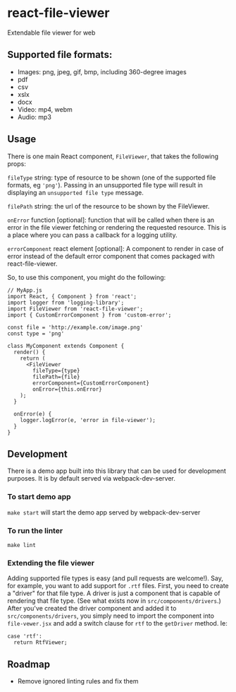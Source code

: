 # react-file-viewer

Extendable file viewer for web

## Supported file formats:

 - Images: png, jpeg, gif, bmp, including 360-degree images
 - pdf
 - csv
 - xslx
 - docx
 - Video: mp4, webm
 - Audio: mp3


## Usage

There is one main React component, `FileViewer`, that takes the following props:

`fileType` string: type of resource to be shown (one of the supported file
formats, eg `'png'`). Passing in an unsupported file type will result in displaying
an `unsupported file type` message.

`filePath` string: the url of the resource to be shown by the FileViewer.

`onError` function [optional]: function that will be called when there is an error in the file
viewer fetching or rendering the requested resource. This is a place where you can
pass a callback for a logging utility.

`errorComponent` react element [optional]: A component to render in case of error
instead of the default error component that comes packaged with react-file-viewer.

So, to use this component, you might do the following:

```
// MyApp.js
import React, { Component } from 'react';
import logger from 'logging-library';
import FileViewer from 'react-file-viewer';
import { CustomErrorComponent } from 'custom-error';

const file = 'http://example.com/image.png'
const type = 'png'

class MyComponent extends Component {
  render() {
    return (
      <FileViewer
        fileType={type}
        filePath={file}
        errorComponent={CustomErrorComponent}
        onError={this.onError}
    );
  }

  onError(e) {
    logger.logError(e, 'error in file-viewer');
  }
}
```

## Development

There is a demo app built into this library that can be used for development
purposes. It is by default served via webpack-dev-server.

### To start demo app

`make start` will start the demo app served by webpack-dev-server


### To run the linter

`make lint`

### Extending the file viewer

Adding supported file types is easy (and pull requests are welcome!). Say, for
example, you want to add support for `.rtf` files. First, you need to create a
"driver" for that file type. A driver is just a component that is capable of
rendering that file type. (See what exists now in `src/components/drivers`.) After
you've created the driver component and added it to `src/components/drivers`, you
simply need to import the component into `file-vewer.jsx` and add a switch clause
for `rtf` to the `getDriver` method. Ie:

```
case 'rtf':
  return RtfViewer;
```

## Roadmap

- Remove ignored linting rules and fix them
